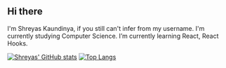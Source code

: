 ## Hi there 
I'm Shreyas Kaundinya, if you still can't infer from my username.
I'm currently studying Computer Science.
I’m currently learning React, React Hooks.

[![Shreyas' GitHub stats](https://github-readme-stats.vercel.app/api?username=shreyaskaundinya&theme=chartreuse-dark&show_icons=1)](https://github.com/shreyaskaundinya/github-readme-stats)
[![Top Langs](https://github-readme-stats.vercel.app/api/top-langs/?username=shreyaskaundinya&layout=compact)](https://github.com/shreyaskaundinya/github-readme-stats)
<!--
**shreyaskaundinya/shreyaskaundinya** is a ✨ _special_ ✨ repository because its `README.md` (this file) appears on your GitHub profile.

Here are some ideas to get you started:

- 🔭 I’m currently working on ...
- 🌱 I’m currently learning ...
- 👯 I’m looking to collaborate on ...
- 🤔 I’m looking for help with ...
- 💬 Ask me about ...
- 📫 How to reach me: ...
- 😄 Pronouns: ...
- ⚡ Fun fact: ...
-->
